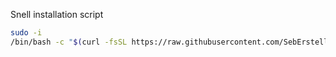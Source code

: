 Snell installation script
```bash
sudo -i
/bin/bash -c "$(curl -fsSL https://raw.githubusercontent.com/SebErstellen/surge-conf/main/scripts/snell.sh)"
```
